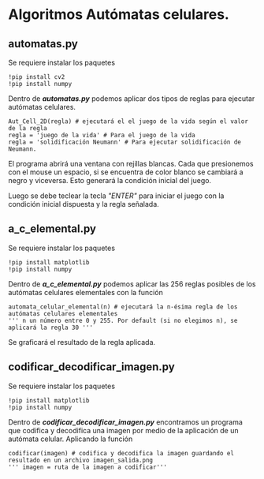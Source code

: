 # Algoritmos Autómatas celulares.

## automatas.py

Se requiere instalar los paquetes

```{python}
!pip install cv2
!pip install numpy
```

Dentro de ***automatas.py*** podemos aplicar dos tipos de reglas para ejecutar autómatas celulares.

```{python}
Aut_Cell_2D(regla) # ejecutará el el juego de la vida según el valor de la regla
regla = 'juego de la vida' # Para el juego de la vida
regla = 'solidificación Neumann' # Para ejecutar solidificación de Neumann.
```

El programa abrirá una ventana con rejillas blancas. Cada que presionemos con el mouse un espacio, si se encuentra de color blanco se cambiará a negro y viceversa. Esto generará la condición inicial del juego.

Luego se debe teclear la tecla *"ENTER"* para iniciar el juego con la condición inicial dispuesta y la regla señalada.

## a_c_elemental.py

Se requiere instalar los paquetes

```{python}
!pip install matplotlib
!pip install numpy
```

Dentro de ***a_c_elemental.py*** podemos aplicar las 256 reglas posibles de los autómatas celulares elementales con la función

```{python}
automata_celular_elemental(n) # ejecutará la n-ésima regla de los autómatas celulares elementales
''' n un número entre 0 y 255. Por default (si no elegimos n), se aplicará la regla 30 '''
```

Se graficará el resultado de la regla aplicada.


## codificar_decodificar_imagen.py

Se requiere instalar los paquetes

```{python}
!pip install matplotlib
!pip install numpy
```

Dentro de ***codificar_decodificar_imagen.py*** encontramos un programa que codifica y decodifica una imagen por medio de la aplicación de un autómata celular. Aplicando la función

```{python}
codificar(imagen) # codifica y decodifica la imagen guardando el resultado en un archivo imagen_salida.png
''' imagen = ruta de la imagen a codificar'''
```


